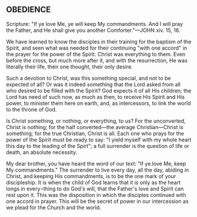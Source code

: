 ## OBEDIENCE ##

Scripture: "If ye love Me, ye will keep My commandments. And I will pray the Father, and He shall give you another Comforter."—JOHN xiv. 15, 16.



We have learned to know the disciples in their training for the baptism of the Spirit, and seen what was needed for their continuing "with one accord" in the prayer for the power of the Spirit. Christ was everything to them. Even before the cross, but much more after it, and with the resurrection, He was literally their life, their one thought, their only desire.



Such a devotion to Christ, was this something special, and not to be expected of all? Or was it indeed something that the Lord asked from all who desired to be filled with the Spirit? God expects it of all His children; the Lord has need of such now, as much as then, to receive His Spirit and His power, to minister them here on earth, and, as intercessors, to link the world to the throne of God.



Is Christ something, or nothing, or everything, to us? For the unconverted, Christ is nothing; for the half converted—the average Christian—Christ is something; for the true Christian, Christ is all. Each one who prays for the power of the Spirit must be ready to say: "I yield myself with my whole heart this day to the leading of the Spirt"; a full surrender is the question of life or death, an absolute necessity.



My dear brother, you have heard the word of our text: "If ye.love Me, keep My commandments." The surrender to live every day, all the day, abiding in Christ, and keeping His commandments, is to be the one mark of your discipleship. It is when the child of God learns that it is only as the heart longs in every¬thing to do God's will, that the Father's love and Spirit can rest upon it. This was the disposition in which the disciples continued with one accord in prayer. This will be the secret of power in our intercession as we plead for the Church and the world.

